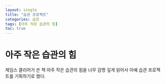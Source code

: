 ```yaml
---
layout: single
title: "습관 프로젝트"
categories: 습관
tags: [아주 작은 습관의 힘]
toc: true
---
```


# 아주 작은 습관의 힘
제임스 클리어가 쓴 책 아주 작은 습관의 힘을 너무 감명 깊게 읽어서 아예 습관 프로젝트를 기획하기로 했다.
